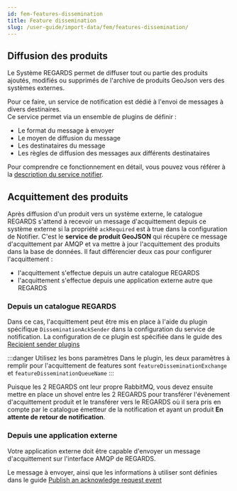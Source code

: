 ```yaml
---
id: fem-features-dissemination
title: Feature dissemination
slug: /user-guide/import-data/fem/features-dissemination/
---
```


## Diffusion des produits

Le Système REGARDS permet de diffuser tout ou partie des produits ajoutés, modifiés ou supprimés de l'archive de
produits GeoJson vers des systèmes externes.

Pour ce faire, un service de notification est dédié à l'envoi de messages à divers destinaires.  
Ce service permet via un ensemble de plugins de définir :

- Le format du message à envoyer
- Le moyen de diffusion du message
- Les destinataires du message
- Les règles de diffusion des messages aux différents destinataires

Pour comprendre ce fonctionnement en détail, vous pouvez vous référer à
la [description du service notifier](../../development/services/notifier/overview.md).

## Acquittement des produits

Après diffusion d'un produit vers un système externe, le catalogue REGARDS s'attend à recevoir un message d'acquittement depuis ce système externe si la propriété `ackRequired` est à true dans la configuration de Notifier. C'est le **service de produit GeoJSON** qui récupère ce message d'acquittement par AMQP et va mettre à jour l'acquittement des produits dans la base de données.
Il faut différencier deux cas pour configurer l'acquittement :

- l'acquittement s'effectue depuis un autre catalogue REGARDS
- l'acquittement s'effectue depuis une application externe autre que REGARDS

### Depuis un catalogue REGARDS

Dans ce cas, l'acquittement peut être mis en place à l'aide du plugin spécifique `DisseminationAckSender` dans la
configuration du service de notification.
La configuration de ce plugin est spécifiée dans le guide des
[Recipient sender plugins](../../development/services/notifier/plugins/recipient-sender-plugins.md#dissemination-ack-sender)

:::danger Utilisez les bons paramètres
Dans le plugin, les deux paramètres à remplir pour l'acquittement de features sont `featureDisseminationExchange` et
`featureDisseminationQueueName`
:::

Puisque les 2 REGARDS ont leur propre RabbitMQ, vous devez ensuite mettre en place un shovel entre les 2 REGARDS pour transférer l'évènement d'acquittement produit et le transférer vers
le REGARDS où il sera pris en compte par le catalogue émetteur de la notification et ayant un produit **En attente de retour de notification**.

### Depuis une application externe

Votre application externe doit être capable d'envoyer un message d'acquittement sur l'interface AMQP de REGARDS.

Le message à envoyer, ainsi que les informations à utiliser sont définies dans le
guide [Publish an acknowledge request event](../../development/backend/regards/fem/api-guides/amqp/amqp-publish-ack-request.md)
